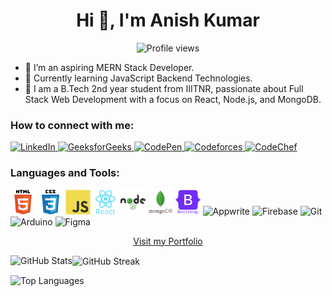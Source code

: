 <h1 align="center">Hi 👋, I'm Anish Kumar</h1>

<p align="center">
  <img src="https://komarev.com/ghpvc/?username=sarcastic-soul&label=Profile%20views&color=0e75b6&style=flat" alt="Profile views" />
</p>

<ul>
  <li>🔭 I’m an aspiring MERN Stack Developer.</li>
  <li>🌱 Currently learning JavaScript Backend Technologies.</li>
  <li>💬 I am a B.Tech 2nd year student from IIITNR, passionate about Full Stack Web Development with a focus on React, Node.js, and MongoDB.</li>
</ul>

<h3 align="left">How to connect with me:</h3>
<p align="left">
  <a href="https://linkedin.com/in/anish-kumar-852397290" target="_blank">
    <img src="https://raw.githubusercontent.com/rahuldkjain/github-profile-readme-generator/master/src/images/icons/Social/linked-in-alt.svg" alt="LinkedIn" height="30" width="40" />
  </a>
  <a href="https://auth.geeksforgeeks.org/user/anishisbusy/" target="_blank">
    <img src="https://raw.githubusercontent.com/rahuldkjain/github-profile-readme-generator/master/src/images/icons/Social/geeks-for-geeks.svg" alt="GeeksforGeeks" height="30" width="40" />
  </a>
  <a href="https://codepen.io/topxegne-the-flexboxer" target="_blank">
    <img src="https://raw.githubusercontent.com/rahuldkjain/github-profile-readme-generator/master/src/images/icons/Social/codepen.svg" alt="CodePen" height="30" width="40" />
  </a>
  <a href="https://codeforces.com/profile/anish_231010209" target="_blank">
    <img src="https://raw.githubusercontent.com/rahuldkjain/github-profile-readme-generator/master/src/images/icons/Social/codeforces.svg" alt="Codeforces" height="30" width="40" />
  </a>
  <a href="https://www.codechef.com/users/anish_cp" target="_blank">
    <img src="https://cdn.jsdelivr.net/npm/simple-icons@3.1.0/icons/codechef.svg" alt="CodeChef" height="30" width="40" />
  </a>
</p>

<h3 align="left">Languages and Tools:</h3>
<p align="left">
  <img src="https://raw.githubusercontent.com/devicons/devicon/master/icons/html5/html5-original-wordmark.svg" alt="HTML5" width="40" height="40"/>
  <img src="https://raw.githubusercontent.com/devicons/devicon/master/icons/css3/css3-original-wordmark.svg" alt="CSS3" width="40" height="40"/>
  <img src="https://raw.githubusercontent.com/devicons/devicon/master/icons/javascript/javascript-original.svg" alt="JavaScript" width="40" height="40"/>
  <img src="https://raw.githubusercontent.com/devicons/devicon/master/icons/react/react-original-wordmark.svg" alt="React" width="40" height="40"/>
  <img src="https://raw.githubusercontent.com/devicons/devicon/master/icons/nodejs/nodejs-original-wordmark.svg" alt="Node.js" width="40" height="40"/>
  <img src="https://raw.githubusercontent.com/devicons/devicon/master/icons/mongodb/mongodb-original-wordmark.svg" alt="MongoDB" width="40" height="40"/>
  <img src="https://raw.githubusercontent.com/devicons/devicon/master/icons/bootstrap/bootstrap-plain-wordmark.svg" alt="Bootstrap" width="40" height="40"/>
  <img src="https://www.vectorlogo.zone/logos/appwriteio/appwriteio-icon.svg" alt="Appwrite" width="40" height="40"/>
  <img src="https://www.vectorlogo.zone/logos/firebase/firebase-icon.svg" alt="Firebase" width="40" height="40"/>
  <img src="https://www.vectorlogo.zone/logos/git-scm/git-scm-icon.svg" alt="Git" width="40" height="40"/>
  <img src="https://cdn.worldvectorlogo.com/logos/arduino-1.svg" alt="Arduino" width="40" height="40"/>
  <img src="https://www.vectorlogo.zone/logos/figma/figma-icon.svg" alt="Figma" width="40" height="40"/>
</p>

<p align="center">
  <a href="https://sarcastic-soul.github.io/Portfolio/" target="_blank">Visit my Portfolio</a>
</p>

<p align="center">
  <img align="left" src="https://github-readme-stats.vercel.app/api?username=sarcastic-soul&show_icons=true&locale=en" alt="GitHub Stats" />
</p>
<p><img align="center" src="https://github-readme-streak-stats.herokuapp.com/?user=sarcastic-soul&" alt="GitHub Streak" /></p>
<p><img align="left" src="https://github-readme-stats.vercel.app/api/top-langs?username=Sarcastic-Soul&show_icons=true&locale=en&layout=compact" alt="Top Languages" /></p>
